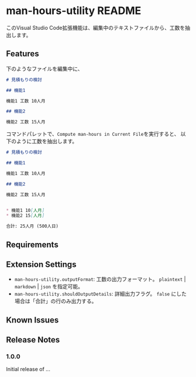# man-hours-utility README

このVisual Studio Code拡張機能は、編集中のテキストファイルから、工数を抽出します。

## Features

下のようなファイルを編集中に、

```md
# 見積もりの検討

## 機能1

機能1 工数 10人月

## 機能2

機能2 工数 15人月

```

コマンドパレットで、`Compute man-hours in Current File`を実行すると、
以下のように工数を抽出します。

```md
# 見積もりの検討

## 機能1

機能1 工数 10人月

## 機能2

機能2 工数 15人月


* 機能1 10[人月]
* 機能2 15[人月]

合計: 25人月 (500人日)
```

## Requirements


## Extension Settings

* `man-hours-utility.outputFormat`: 工数の出力フォーマット。 `plaintext` | `markdown` | `json` を指定可能。
* `man-hours-utility.shouldOutputDetails`: 詳細出力フラグ。 `false` にした場合は「合計」の行のみ出力する。

## Known Issues


## Release Notes

### 1.0.0

Initial release of ...
